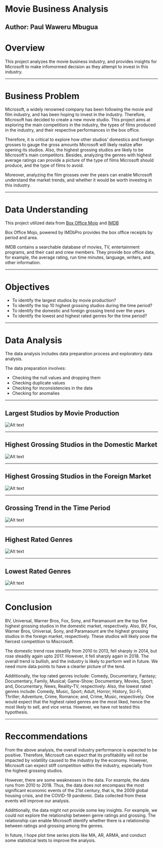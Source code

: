 # Movie Business Analysis

## Author: Paul Waweru Mbugua

# Overview 
This project analyzes the movie business industry, and provides insights for Microsoft to make infomormed decision as they attempt to invest in this industry. 

***
# Business Problem
Microsoft, a widely renowned company has been following the movie and film industry, and has been hoping to invest in the industry. Therefore, Microsoft has decided to create a new movie studio. This project aims at exploring the main competitiors in the industry, the types of films produced in the industry, and their respective performances in the box office. 

Therefore, it is critical to explore how other studios' domestics and foreign grosses to gauge the gross amounts Microsoft will likely realize after opening its studios. Also, the highest grossing studios are likely to be Microsoft's main competitors. Besides, analyzing the genres with highest average ratings can provide a picture of the type of films Microsoft should produce, and the type of films to avoid.

Moreover, analyzing the film grosses over the years can enable Microsoft understand the market trends, and whether it would be worth investing in this industry. 
***
# Data Understanding
This project utilized data from [Box Office Mojo](https://www.boxofficemojo.com/) and [IMDB](https://www.imdb.com/) 

Box Office Mojo, powered by IMDbPro provides the box office receipts by period and area. 

IMDB contains a searchable database of movies, TV, entertainment programs, and their cast and crew members. They provide box office data, for example, the average rating, run time minutes, language, writers, and other information.  
***
# Objectives 
* To identify the largest studios by movie production? 
* To identify the top 10 highest grossing studios during the time period?
* To identify the domestic and foreign grossing trend over the years 
* To identify the lowest and highest rated genres for the time period?
***
# Data Analysis
The data analysis includes data preparation process and exploratory data analysis.

The data preparation involves:
* Checking the null values and dropping them
* Checking duplicate values
* Checking for inconsistencies in the data
* Checking for anomalies
***
## Largest Studios by Movie Production
![Alt text](image-1.png)
***
## Highest Grossing Studios in the Domestic Market
![Alt text](image-2.png)
***
## Highest Grossing Studios in the Foreign Market
![Alt text](image-3.png)
***
## Grossing Trend in the Time Period
![Alt text](image.png)
***
## Highest Rated Genres
![Alt text](image-4.png)
***
## Lowest Rated Genres
![Alt text](image-5.png)
***
# Conclusion
BV, Universal, Warner Bros, Fox, Sony, and Paramaount are the top five highest grossing studios in the domestic market, respectively. Also, BV, Fox, Warner Bros, Universal, Sony, and Paramaount are the highest grossing studios in the foreign market, respectively. These studios will likely pose the fiercest competition to Miscrosoft.  

The domestic trend rose steadily from 2010 to 2013, fell sharply in 2014, but rose steadily again upto 2017. However, it fell sharply again in 2018. The overall trend is bullish, and the industry is likely to perform well in future. We need more data points to have a clearler picture of the tend.

Addittionally, the top rated genres include: Comedy, Documentary, Fantasy; Documentary, Family, Musical; Game-Show; Documentary, Movies, Sport; and, Documentary, News, Reality-TV, respectively. Also, the lowest rated genres include: Comedy, Music, Sport; Adult, Horror; History, Sci-Fi, Thriller; Adventure, Crime, Romance; and, Crime, Music, respectively. One would expect that the highest rated genres are the most liked, hence the most likely to sell, and vice versa. However, we have not tested this hypothesis. 
*** 
# Reccommendations 
From the above analysis, the overall industry performance is expected to be positive. Therefore, Microsoft can expect that its profitability will not be impacted by volatility caused to the industry by the economy. However, Microsoft can expect stiff competition within the industry, especially from the highest grossing studios.

However, there are some weaknesses in the data. For example, the data runs from 2010 to 2018. Thus, the data does not encompass the most significant economic events of the 21st century, that is, the 2009 global housing crisis, and the COVID-19 pandemic. Data collected from these events will improve our analysis.

Addittionally, the data might not provide some key insights. For example, we could not explore the relationship between genre ratings and grossing. The relationship can enable Microsoft identify whether there is a relationship between ratings and grossing among the genres. 

In future, I hope plot time series plots like MA, AR, ARMA, and conduct some statistical tests to improve the analysis.